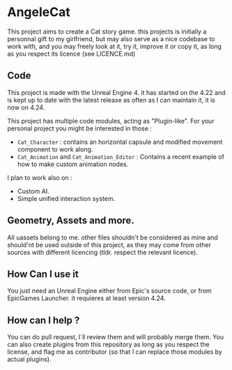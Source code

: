 # AngeleCat

This project aims to create a Cat story game. this projects is initially a personnal gift to my girlfriend, but may also serve as a nice codebase to work with, and you may freely look at it, try it, improve it or copy it, as long as you respect its licence (see LICENCE.md)

## Code

This project is made with the Unreal Engine 4. it has started on the 4.22 and is kept up to date with the latest release as often as I can maintain it, it is now on 4.24.

This project has multiple code modules, acting as "Plugin-like".
For your personal project you might be interested in those :
- `Cat_Character` : contains an horizontal capsule and modified movement component to work along.
- `Cat_Animation` and `Cat_Animation_Editor` : Contains a recent example of how to make custom animation nodes.

I plan to work also on :

- Custom AI.
- Simple unified interaction system.

## Geometry, Assets and more.

All uassets belong to me. other files shouldn't be considered as mine and should'nt be used outside of this project, as they may come from other sources with different licencing (tldr. respect the relevant licence).

## How Can I use it
You just need an Unreal Engine either from Epic's source code, or from EpicGames Launcher. it requieres at least version 4.24.

## How can I help ?
You can do pull request, I´ll review them and will probably merge them.
You can also create plugins from this repository as long as you respect the license, and flag me as contributor (so that I can replace those modules by actual plugins).

